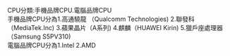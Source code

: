 CPU分類:手機品牌CPU.電腦品牌CPU  
手機品牌CPU分為1.高通驍龍 （Qualcomm Technologies)  2.聯發科（MediaTek.Inc)  3.蘋果晶片（A系列)  4.麒麟（HUAWEI Kirin)  5.獵戶座處理器 （Samsung S5PV310)  
電腦品牌CPU分為1.Intel  2.AMD


